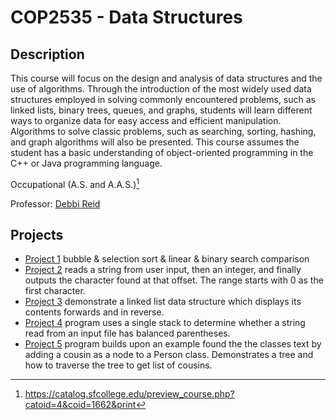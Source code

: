 # COP2535 - Data Structures

## Description
This course will focus on the design and analysis of data structures and the use of algorithms. Through the introduction of the most widely used data structures employed in solving commonly encountered problems, such as linked lists, binary trees, queues, and graphs, students will learn different ways to organize data for easy access and efficient manipulation. Algorithms to solve classic problems, such as searching, sorting, hashing, and graph algorithms will also be presented. This course assumes the student has a basic understanding of object-oriented programming in the C++ or Java programming language.

Occupational (A.S. and A.A.S.)[^1]

Professor: [Debbi Reid](https://www.sfcollege.edu/ite/contact/index) 

## Projects
- [Project 1](https://github.com/nasumilu-owner/cop2535/tree/main/Project%201) bubble & selection sort & linear & binary search comparison
- [Project 2](https://github.com/nasumilu-owner/cop2535/tree/main/Project%202) reads a string from user input, then an integer, and finally outputs the character found at that offset. The range starts with 0 as the first character.
- [Project 3](https://github.com/nasumilu-owner/cop2535/tree/main/Project%203) demonstrate a linked list data structure which displays its contents forwards and in reverse.
- [Project 4](https://github.com/nasumilu-owner/cop2535/tree/main/Project%204) program uses a single stack to determine whether a string read from an input file has balanced parentheses.
- [Project 5](https://github.com/nasumilu-owner/cop2535/tree/main/Project%205) program builds upon an example found the the classes text by adding a cousin as a node to a Person class. Demonstrates a tree and how to traverse the tree to get list of cousins.

[^1]:https://catalog.sfcollege.edu/preview_course.php?catoid=4&coid=1662&print